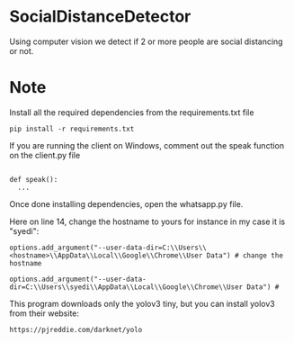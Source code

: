 # SocialDistanceDetector

Using computer vision we detect if 2 or more people are social distancing or not.

# Note

Install all the required dependencies from the requirements.txt file

```
pip install -r requirements.txt
```
If you are running the client on Windows, comment out the speak function on the client.py file
```

def speak():
  ...

```
Once done installing dependencies, open the whatsapp.py file.

Here on line 14, change the hostname to yours for instance in my case it is "syedi":
```
options.add_argument("--user-data-dir=C:\\Users\\<hostname>\\AppData\\Local\\Google\\Chrome\\User Data") # change the hostname

options.add_argument("--user-data-dir=C:\\Users\\syedi\\AppData\\Local\\Google\\Chrome\\User Data") # 

```

This program downloads only the yolov3 tiny, but you can install yolov3 from their website:

``` https://pjreddie.com/darknet/yolo ```
